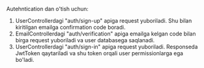 Autehntication dan o'tish uchun:
1. UserControllerdagi "auth/sign-up" apiga request yuboriladi. Shu bilan kiritilgan emailga confirmation code boradi.
2. EmailControllerdagi "auth/verification" apiga emailga kelgan code bilan birga request yuboriladi va user databasega saqlanadi.
3. UserControllerdagi "auth/sign-in" apiga request yuboriladi. Responseda JwtToken qaytariladi va shu token orqali user permissionlarga ega bo'ladi.
 

